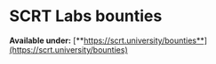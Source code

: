 # SCRT Labs bounties

**Available under:** [**https://scrt.university/bounties**](https://scrt.university/bounties)
